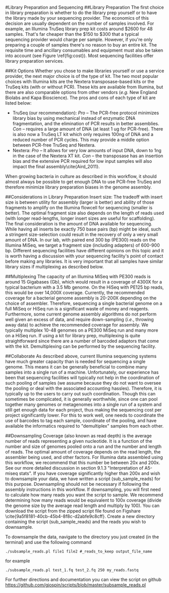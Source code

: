 #Library Preparation and Sequencing 
##Library Preparation
The first choice in library preparation is whether to do the library prep yourself or to have the library made by your sequencing provider. The economics of this decision are usually dependent on the number of samples involved. For example, an Illumina TruSeq library prep kit costs around $2600 for 48 samples. That's far cheaper than the $150 to $300 that a typical sequencing provider would charge per sample. However, if you're only preparing a couple of samples there's no reason to buy an entire kit. The requisite time and ancillary consumables and equipment must also be taken into account (see Figure \ref{fig:cost}). Most sequencing facilities offer library preparation services.

##Kit Options
Whether you chose to make libraries yourself or use a service provider, the next major choice is of the type of kit. The two most popular choices with Illumina kits are the Nextera transposase-based kits or the TruSeq kits (with or without PCR). These kits are available from Illumina, but there are also comparable options from other vendors (_e.g._ New England Biolabs and Kapa Bioscience). The pros and cons of each type of kit are listed below:

+ TruSeq (our recommendation): _Pro_ – The PCR-free protocol minimizes library bias by using mechanical instead of enzymatic DNA fragmentation, and the elimination of PCR results in better assemblies. _Con_ – requires a large amount of DNA (at least 1 ug for PCR-free).  There is also now a TruSeq LT kit which only requires 100ng of DNA and a reduced number of PCR cycles. This may provide a middle option between PCR-free TruSeq and Nextera.
+ Nextera: _Pro_ – It allows for very low amounts of input DNA, down to 1ng in the case of the Nextera XT kit. _Con_ – the transposase has an insertion bias and the extensive PCR required for low input samples will also impact the final assembly\cite{Aird_2011}.


When growing bacteria in culture as described in this workflow, it should almost always be possible to get enough DNA to use PCR-free TruSeq and therefore minimize library preparation biases in the genome assembly.

##Considerations in Library Preparation
Insert size: The tradeoff with insert size is between utility for assembly (larger is better) and ability of those fragments to amplify on the Illumina flowcell for sequencing (smaller is better). The optimal fragment size also depends on the length of reads used (with longer read-lengths, longer insert sizes are useful for scaffolding). The final consideration is the amount of DNA available for sequencing. While having all inserts be exactly 750 base pairs (bp) might be ideal, such a stringent size-selection could result in the recovery of only a very small amount of DNA. In our lab, with paired end 300 bp (PE300) reads on the Illumina MiSeq, we target a fragment size (including adapters) of 600-900 bp. Different sequencing facilities have different opinions on this topic and it is worth having a discussion with your sequencing facility's point of contact before making any libraries. It is very important that all samples have similar library sizes if multiplexing as described below.

##Multiplexing
The capacity of an Illumina MiSeq with PE300 reads is around 15 Gigabases (Gb), which would result in a coverage of 4300X for a typical bacterium with a 3.5 Mb genome. On the HiSeq with PE125 bp reads, this would be over 14,000X coverage. Currently, the recommended coverage for a bacterial genome assembly is 20-200X depending on the choice of assembler. Therefore, sequencing a single bacterial genome on a full MiSeq or HiSeq run is a significant waste of money and reagents. Furthermore, some current genome assembly algorithms do not perform well given an excess of data, and require down-sampling (_i.e_., throwing away data) to achieve the recommended coverage for assembly. We typically multiplex 10-48 genomes on a PE300 MiSeq run and many more on a HiSeq run. If using a kit for library prep, multiplexing is quite straightforward since there are a number of barcoded adaptors that come with the kit. Demultiplexing can be performed by the sequencing facility.

##Collaborate
As described above, current Illumina sequencing systems have much greater capacity than is needed for sequencing a single genome. This means it can be generally beneficial to combine many samples into a single run of a machine. Unfortunately, our experience has been that sequencing facilities will typically not help in the coordination of such pooling of samples (we assume because they do not want to oversee the pooling or deal with the associated accounting hassles). Therefore, it is typically up to the users to carry out such coordination. Though this can sometimes be complicated, it is generally worthwhile, since one can pool together many genomes or metagenomes into a single run of a system and still get enough data for each project, thus making the sequencing cost per project significantly lower. For this to work well, one needs to coordinate the use of barcodes to tag each sample, coordinate of the pooling, and have available the informatics required to "demultiplex" samples from each other. 

##Downsampling
Coverage (also known as read depth) is the average number of reads representing a given nucleotide. It is a function of the number and size of genomes pooled onto a run and the number and length of reads. The optimal amount of coverage depends on the read length, the assembler being used, and other factors. For Illumina data assembled using this workflow, we recommend that this number be between 20x and 200x. See our more detailed discussion in section 9.1.3 "Interpretation of A5-miseq stats". If you have coverage significantly higher than 200x and wish to downsample your data, we have written a script (sub\_sample\_reads) for this purpose. Downsampling should not be necessary if following the assembly instructions in this workflow. If downsampling, you will first need to calculate how many reads you want the script to sample. We recommend determining how many reads would be equivalent to 100x coverage (divide the genome size by the average read length and multiply by 100). You can download the script from the zipped script file found on Figshare \cite{9a5f8181-40cb-45b4-8f8c-d2abfe9c8cff}. Create a new directory containing the script (sub\_sample\_reads) and the reads you wish to downsample. 
    
To downsample the data, navigate to the directory you just created (in the terminal) and use the following command

    ./subsample_reads.pl file1 file2 #_reads_to_keep output_file_name  
for example   

    ./subsample_reads.pl test_1.fq test_2.fq 250 my_reads.fastq  
    
For further directions and documentation you can view the script on github  https://github.com/gjospin/scripts/blob/master/subsample_reads.pl
